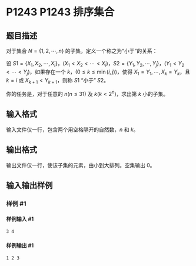 # P1243 P1243 排序集合

## 题目描述

对于集合 $N=\{1,2,\cdots,n\}$ 的子集，定义一个称之为“小于”的关系：

设 $S1=\{X_1,X_2,\cdots,X_i\}$，$(X_1<X_2<\cdots<X_i)$，$S2=\{Y_1,Y_2,\cdots,Y_j\}$，$(Y_1<Y_2<\cdots<Y_j)$，如果存在一个 $k$，$(0\leq k\leq\min(i,j))$，使得 $X_1=Y_1,\cdots,X_k=Y_k$，且 $k=i$ 或 $X_{k+1}<Y_{k+1}$，则称 $S1$ “小于” $S2$。

你的任务是，对于任意的 $n(n\leq31)$ 及 $k(k<2^n)$，求出第 $k$ 小的子集。

## 输入格式

输入文件仅一行，包含两个用空格隔开的自然数，$n$ 和 $k$。

## 输出格式

输出文件仅一行，使该子集的元素，由小到大排列。空集输出 $0$。

## 输入输出样例

### 样例 #1

#### 样例输入 #1

```
3 4
```

#### 样例输出 #1

```
1 2 3
```
